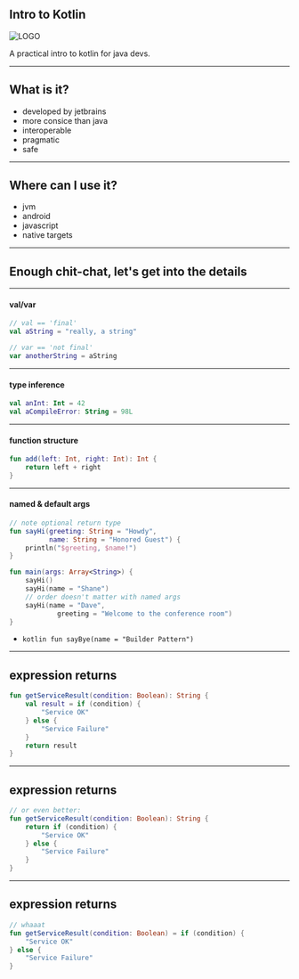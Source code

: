 
## Intro to Kotlin

![LOGO](https://kotlinlang.org/assets/images/open-graph/kotlin_250x250.png)

A practical intro to kotlin for java devs.

---

## What is it?

- developed by jetbrains
- more consice than java
- interoperable
- pragmatic
- safe

---

## Where can I use it?

- jvm
- android
- javascript
- native targets

---

## Enough chit-chat, let's get into the details

---

#### val/var

```kotlin
// val == 'final'
val aString = "really, a string"

// var == 'not final'
var anotherString = aString
```

---

#### type inference

```kotlin
val anInt: Int = 42
val aCompileError: String = 98L
```

---

#### function structure

```kotlin
fun add(left: Int, right: Int): Int {
    return left + right
}
```

---

#### named & default args

```kotlin
// note optional return type
fun sayHi(greeting: String = "Howdy",
          name: String = "Honored Guest") {
    println("$greeting, $name!")
}

fun main(args: Array<String>) {
    sayHi()
    sayHi(name = "Shane")
    // order doesn't matter with named args
    sayHi(name = "Dave",
            greeting = "Welcome to the conference room")
}
```

- ```kotlin fun sayBye(name = "Builder Pattern")```      <!-- .element: class="fragment" -->

---

## expression returns

```kotlin
fun getServiceResult(condition: Boolean): String {
    val result = if (condition) {
        "Service OK"
    } else {
        "Service Failure"
    }
    return result
}
```

---

## expression returns

```kotlin
// or even better:
fun getServiceResult(condition: Boolean): String {
    return if (condition) {
        "Service OK"
    } else {
        "Service Failure"
    }
}
```

---

## expression returns

```kotlin
// whaaat
fun getServiceResult(condition: Boolean) = if (condition) {
    "Service OK"
} else {
    "Service Failure"
}
```